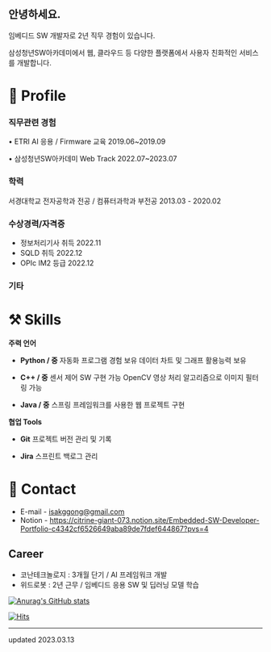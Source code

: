 ## 안녕하세요.

임베디드 SW 개발자로 2년 직무 경험이 있습니다.

삼성청년SW아카데미에서 웹, 클라우드 등 다양한 플랫폼에서 사용자 친화적인 서비스를 개발합니다.

# 🔎 Profile
### 직무관련 경험

• ETRI AI 응용 / Firmware 교육 2019.06~2019.09

• 삼성청년SW아카데미 Web Track 2022.07~2023.07

### 학력

서경대학교 전자공학과 전공 / 컴퓨터과학과 부전공  2013.03 - 2020.02

### 수상경력/자격증

- 정보처리기사 취득 2022.11
- SQLD 취득 2022.12
- OPIc IM2 등급  2022.12

### 기타

# ⚒️ Skills
**주력 언어**

- **Python / 중**
    자동화 프로그램 경험 보유
    데이터 차트 및 그래프 활용능력 보유
    
- **C++ / 중**
    센서 제어 SW 구현 가능
    OpenCV 영상 처리 알고리즘으로 이미지 필터링 가능
    
- **Java / 중**
    스프링 프레임워크를 사용한 웹 프로젝트 구현
    

**협업 Tools**

- **Git**
    프로젝트 버전 관리 및 기록
    
- **Jira**
    스프린트 백로그 관리

# 👋 Contact
- E-mail - isakggong@gmail.com
- Notion - https://citrine-giant-073.notion.site/Embedded-SW-Developer-Portfolio-c4342cf6526649aba89de7fdef644867?pvs=4


## Career
- 코난테크놀로지 : 3개월 단기 / AI 프레임워크 개발 
- 위드로봇 : 2년 근무 / 임베디드 응용 SW 및 딥러닝 모델 학습

[![Anurag's GitHub stats](https://github-readme-stats.vercel.app/api?username=Isak-toast)](https://github.com/anuraghazra/github-readme-stats)

[![Hits](https://hits.seeyoufarm.com/api/count/incr/badge.svg?url=https%3A%2F%2Fgithub.com%2FIsak-toast&count_bg=%232545ED&title_bg=%23555555&icon=&icon_color=%23E7E7E7&title=hits&edge_flat=false)](https://hits.seeyoufarm.com)



----
updated 2023.03.13

